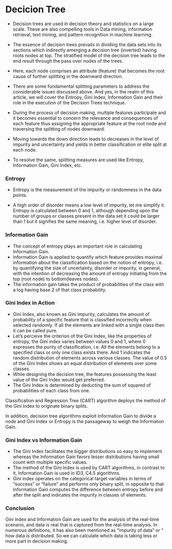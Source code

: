 # Decicion Tree

- Decision trees are used in decision theory and statistics on a large scale. These are also compelling tools in Data mining, information retrieval, text mining, and pattern recognition in machine learning.

- The essence of decision trees prevails in dividing the data sets into its sections which indirectly emerging a decision tree (inverted) having roots nodes at top. The stratified model of the decision tree leads to the end result through the pass over nodes of the trees.

- Here, each node comprises an attribute (feature) that becomes the root cause of further splitting in the downward direction.

- There are some fundamental splitting parameters to address the considerable issues discussed above. And yes, in the realm of this article, we will cover the Entropy, Gini Index, Information Gain and their role in the execution of the Decision Trees technique.

- During the process of decision making, multiple features participate and it becomes essential to concern the relevance and consequences of each feature thus assigning the appropriate feature at the root node and traversing the splitting of nodes downward.

- Moving towards the down direction leads to decreases in the level of impurity and uncertainty and yields in better classification or elite split at each node.

- To resolve the same, splitting measures are used like Entropy, Information Gain, Gini Index, etc.

### Entropy
- Entropy is the measurement of the impurity or randomness in the data points.

- A high order of disorder means a low level of impurity, let me simplify it. Entropy is calculated between 0 and 1, although depending upon the number of groups or classes present in the data set it could be larger than 1 but it signifies the same meaning, i.e. higher level of disorder.

### Information Gain

- The concept of entropy plays an important role in calculating Information Gain.
- Information Gain is applied to quantify which feature provides maximal information about the classification based on the notion of entropy, i.e. by quantifying the size of uncertainty, disorder or impurity, in general, with the intention of decreasing the amount of entropy initiating from the top (root node) to bottom(leaves nodes).
- The information gain takes the product of probabilities of the class with a log having base 2 of that class probability.

### Gini Index in Action
- Gini Index, also known as Gini impurity, calculates the amount of probability of a specific feature that is classified incorrectly when selected randomly. If all the elements are linked with a single class then it can be called pure.
- Let’s perceive the criterion of the Gini Index, like the properties of entropy, the Gini index varies between values 0 and 1, where 0 expresses the purity of classification, i.e. All the elements belong to a specified class or only one class exists there. And 1 indicates the random distribution of elements across various classes. The value of 0.5 of the Gini Index shows an equal distribution of elements over some classes.
- While designing the decision tree, the features possessing the least value of the Gini Index would get preferred.
- The Gini Index is determined by deducting the sum of squared of probabilities of each class from one.

Classification and Regression Tree (CART) algorithm deploys the method of the Gini Index to originate binary splits.

In addition, decision tree algorithms exploit Information Gain to divide a node and Gini Index or Entropy is the passageway to weigh the Information Gain.

### Gini Index vs Information Gain

- The Gini Index facilitates the bigger distributions so easy to implement whereas the Information Gain favors lesser distributions having small count with multiple specific values.
- The method of the Gini Index is used by CART algorithms, in contrast to it, Information Gain is used in ID3, C4.5 algorithms.
- Gini index operates on the categorical target variables in terms of “success” or “failure” and performs only binary split, in opposite to that Information Gain computes the difference between entropy before and after the split and indicates the impurity in classes of elements.

### Conclusion
Gini index and Information Gain are used for the analysis of the real-time scenario, and data is real that is captured from the real-time analysis. In numerous definitions, it has also been mentioned as “impurity of data” or “ how data is distributed. So we can calculate which data is taking less or more part in decision making.